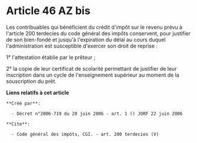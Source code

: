 # Article 46 AZ bis

Les contribuables qui bénéficient du crédit d'impôt sur le revenu prévu à l'article 200 terdecies du code général des impôts
conservent, pour justifier de son bien-fondé et jusqu'à l'expiration du délai au cours duquel l'administration est
susceptible d'exercer son droit de reprise : 

1° l'attestation établie par le prêteur ; 

2° la copie de leur certificat de scolarité permettant de justifier de leur inscription dans un cycle de l'enseignement
supérieur au moment de la souscription du prêt.

**Liens relatifs à cet article**

	**Créé par**:

	  - Décret n°2006-719 du 20 juin 2006 - art. 1 () JORF 22 juin 2006

	**Cite**:

	  - Code général des impôts, CGI. - art. 200 terdecies (V)
